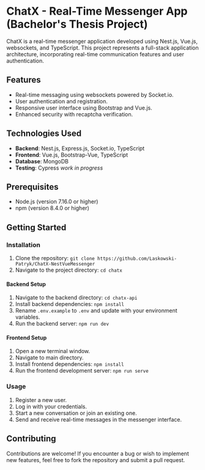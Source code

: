 # ChatX - Real-Time Messenger App (Bachelor's Thesis Project)

ChatX is a real-time messenger application developed using Nest.js, Vue.js, websockets, and TypeScript. This project represents a full-stack application architecture, incorporating real-time communication features and user authentication.


## Features

- Real-time messaging using websockets powered by Socket.io.
- User authentication and registration.
- Responsive user interface using Bootstrap and Vue.js.
- Enhanced security with recaptcha verification.

## Technologies Used

- **Backend**: Nest.js, Express.js, Socket.io, TypeScript
- **Frontend**: Vue.js, Bootstrap-Vue, TypeScript
- **Database**: MongoDB
- **Testing**: Cypress *work in progress*

## Prerequisites

- Node.js (version 7.16.0 or higher)
- npm (version 8.4.0 or higher)

## Getting Started

### Installation

1. Clone the repository: `git clone https://github.com/Laskowski-Patryk/ChatX-NestVueMessenger`
2. Navigate to the project directory: `cd chatx`

#### Backend Setup

1. Navigate to the backend directory: `cd chatx-api`
2. Install backend dependencies: `npm install`
3. Rename `.env.example` to `.env` and update with your environment variables.
4. Run the backend server: `npm run dev`

#### Frontend Setup

1. Open a new terminal window.
2. Navigate to main directory.
3. Install frontend dependencies: `npm install`
4. Run the frontend development server: `npm run serve`

### Usage

1. Register a new user.
2. Log in with your credentials.
3. Start a new conversation or join an existing one.
4. Send and receive real-time messages in the messenger interface.

## Contributing

Contributions are welcome! If you encounter a bug or wish to implement new features, feel free to fork the repository and submit a pull request.


